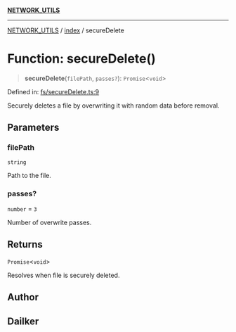 [**NETWORK_UTILS**](../../README.md)

***

[NETWORK_UTILS](../../README.md) / [index](../README.md) / secureDelete

# Function: secureDelete()

> **secureDelete**(`filePath`, `passes?`): `Promise`\<`void`\>

Defined in: [fs/secureDelete.ts:9](https://github.com/dailker/everyutil/blob/26e2bb73429918cf0d08899e9efd90b82a42c92e/src/fs/secureDelete.ts#L9)

Securely deletes a file by overwriting it with random data before removal.

## Parameters

### filePath

`string`

Path to the file.

### passes?

`number` = `3`

Number of overwrite passes.

## Returns

`Promise`\<`void`\>

Resolves when file is securely deleted.

## Author

## Dailker
